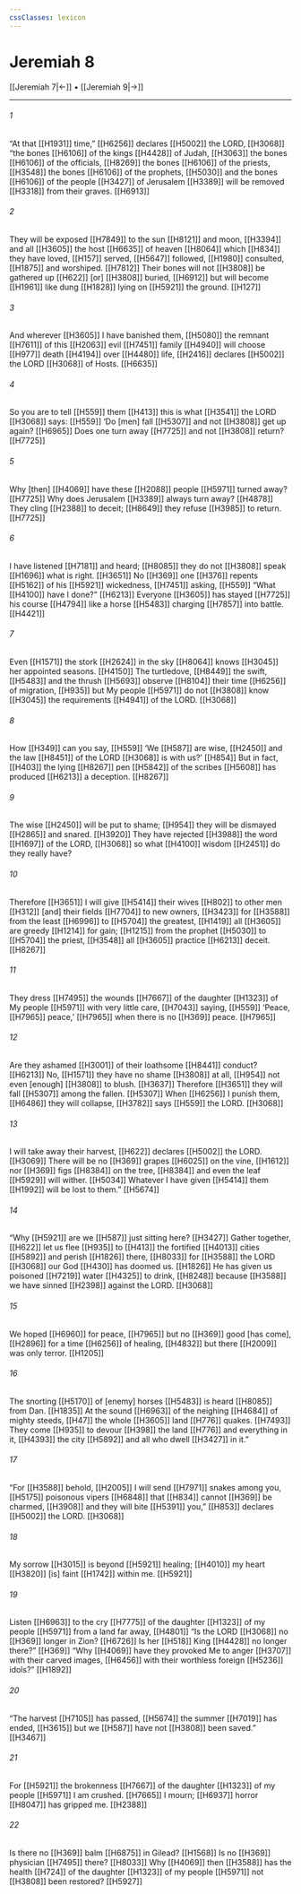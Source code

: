 ```yaml
---
cssClasses: lexicon
---
```


# Jeremiah 8

[[Jeremiah 7|←]] • [[Jeremiah 9|→]]

---

###### 1
“At that [[H1931]] time,” [[H6256]] declares [[H5002]] the LORD, [[H3068]] “the bones [[H6106]] of the kings [[H4428]] of Judah, [[H3063]] the bones [[H6106]] of the officials, [[H8269]] the bones [[H6106]] of the priests, [[H3548]] the bones [[H6106]] of the prophets, [[H5030]] and the bones [[H6106]] of the people [[H3427]] of Jerusalem [[H3389]] will be removed [[H3318]] from their graves. [[H6913]]

###### 2
They will be exposed [[H7849]] to the sun [[H8121]] and moon, [[H3394]] and all [[H3605]] the host [[H6635]] of heaven [[H8064]] which [[H834]] they have loved, [[H157]] served, [[H5647]] followed, [[H1980]] consulted, [[H1875]] and worshiped. [[H7812]] Their bones will not [[H3808]] be gathered up [[H622]] [or] [[H3808]] buried, [[H6912]] but will become [[H1961]] like dung [[H1828]] lying on [[H5921]] the ground. [[H127]]

###### 3
And wherever [[H3605]] I have banished them, [[H5080]] the remnant [[H7611]] of this [[H2063]] evil [[H7451]] family [[H4940]] will choose [[H977]] death [[H4194]] over [[H4480]] life, [[H2416]] declares [[H5002]] the LORD [[H3068]] of Hosts. [[H6635]]

###### 4
So you are to tell [[H559]] them [[H413]] this is what [[H3541]] the LORD [[H3068]] says: [[H559]] ‘Do [men] fall [[H5307]] and not [[H3808]] get up again? [[H6965]] Does one turn away [[H7725]] and not [[H3808]] return? [[H7725]]

###### 5
Why [then] [[H4069]] have these [[H2088]] people [[H5971]] turned away? [[H7725]] Why does Jerusalem [[H3389]] always turn away? [[H4878]] They cling [[H2388]] to deceit; [[H8649]] they refuse [[H3985]] to return. [[H7725]]

###### 6
I have listened [[H7181]] and heard; [[H8085]] they do not [[H3808]] speak [[H1696]] what is right. [[H3651]] No [[H369]] one [[H376]] repents [[H5162]] of his [[H5921]] wickedness, [[H7451]] asking, [[H559]] “What [[H4100]] have I done?” [[H6213]] Everyone [[H3605]] has stayed [[H7725]] his course [[H4794]] like a horse [[H5483]] charging [[H7857]] into battle. [[H4421]]

###### 7
Even [[H1571]] the stork [[H2624]] in the sky [[H8064]] knows [[H3045]] her appointed seasons. [[H4150]] The turtledove, [[H8449]] the swift, [[H5483]] and the thrush [[H5693]] observe [[H8104]] their time [[H6256]] of migration, [[H935]] but My people [[H5971]] do not [[H3808]] know [[H3045]] the requirements [[H4941]] of the LORD. [[H3068]]

###### 8
How [[H349]] can you say, [[H559]] ‘We [[H587]] are wise, [[H2450]] and the law [[H8451]] of the LORD [[H3068]] is with us?’ [[H854]] But in fact, [[H403]] the lying [[H8267]] pen [[H5842]] of the scribes [[H5608]] has produced [[H6213]] a deception. [[H8267]]

###### 9
The wise [[H2450]] will be put to shame; [[H954]] they will be dismayed [[H2865]] and snared. [[H3920]] They have rejected [[H3988]] the word [[H1697]] of the LORD, [[H3068]] so what [[H4100]] wisdom [[H2451]] do they really have? 

###### 10
Therefore [[H3651]] I will give [[H5414]] their wives [[H802]] to other men [[H312]] [and] their fields [[H7704]] to new owners, [[H3423]] for [[H3588]] from the least [[H6996]] to [[H5704]] the greatest, [[H1419]] all [[H3605]] are greedy [[H1214]] for gain; [[H1215]] from the prophet [[H5030]] to [[H5704]] the priest, [[H3548]] all [[H3605]] practice [[H6213]] deceit. [[H8267]]

###### 11
They dress [[H7495]] the wounds [[H7667]] of the daughter [[H1323]] of My people [[H5971]] with very little care, [[H7043]] saying, [[H559]] ‘Peace, [[H7965]] peace,’ [[H7965]] when there is no [[H369]] peace. [[H7965]]

###### 12
Are they ashamed [[H3001]] of their loathsome [[H8441]] conduct? [[H6213]] No, [[H1571]] they have no shame [[H3808]] at all, [[H954]] not even [enough] [[H3808]] to blush. [[H3637]] Therefore [[H3651]] they will fall [[H5307]] among the fallen. [[H5307]] When [[H6256]] I punish them, [[H6486]] they will collapse, [[H3782]] says [[H559]] the LORD. [[H3068]]

###### 13
I will take away their harvest, [[H622]] declares [[H5002]] the LORD. [[H3069]] There will be no [[H369]] grapes [[H6025]] on the vine, [[H1612]] nor [[H369]] figs [[H8384]] on the tree, [[H8384]] and even the leaf [[H5929]] will wither. [[H5034]] Whatever I have given [[H5414]] them [[H1992]] will be lost to them.” [[H5674]]

###### 14
“Why [[H5921]] are we [[H587]] just sitting here? [[H3427]] Gather together, [[H622]] let us flee [[H935]] to [[H413]] the fortified [[H4013]] cities [[H5892]] and perish [[H1826]] there, [[H8033]] for [[H3588]] the LORD [[H3068]] our God [[H430]] has doomed us. [[H1826]] He has given us poisoned [[H7219]] water [[H4325]] to drink, [[H8248]] because [[H3588]] we have sinned [[H2398]] against the LORD. [[H3068]]

###### 15
We hoped [[H6960]] for peace, [[H7965]] but no [[H369]] good [has come], [[H2896]] for a time [[H6256]] of healing, [[H4832]] but there [[H2009]] was only terror. [[H1205]]

###### 16
The snorting [[H5170]] of [enemy] horses [[H5483]] is heard [[H8085]] from Dan. [[H1835]] At the sound [[H6963]] of the neighing [[H4684]] of mighty steeds, [[H47]] the whole [[H3605]] land [[H776]] quakes. [[H7493]] They come [[H935]] to devour [[H398]] the land [[H776]] and everything in it, [[H4393]] the city [[H5892]] and all who dwell [[H3427]] in it.” 

###### 17
“For [[H3588]] behold, [[H2005]] I will send [[H7971]] snakes among you, [[H5175]] poisonous vipers [[H6848]] that [[H834]] cannot [[H369]] be charmed, [[H3908]] and they will bite [[H5391]] you,” [[H853]] declares [[H5002]] the LORD. [[H3068]]

###### 18
My sorrow [[H3015]] is beyond [[H5921]] healing; [[H4010]] my heart [[H3820]] [is] faint [[H1742]] within me. [[H5921]]

###### 19
Listen [[H6963]] to the cry [[H7775]] of the daughter [[H1323]] of my people [[H5971]] from a land far away, [[H4801]] “Is the LORD [[H3068]] no [[H369]] longer in Zion? [[H6726]] Is her [[H518]] King [[H4428]] no longer there?” [[H369]] “Why [[H4069]] have they provoked Me to anger [[H3707]] with their carved images, [[H6456]] with their worthless foreign [[H5236]] idols?” [[H1892]]

###### 20
“The harvest [[H7105]] has passed, [[H5674]] the summer [[H7019]] has ended, [[H3615]] but we [[H587]] have not [[H3808]] been saved.” [[H3467]]

###### 21
For [[H5921]] the brokenness [[H7667]] of the daughter [[H1323]] of my people [[H5971]] I am crushed. [[H7665]] I mourn; [[H6937]] horror [[H8047]] has gripped me. [[H2388]]

###### 22
Is there no [[H369]] balm [[H6875]] in Gilead? [[H1568]] Is no [[H369]] physician [[H7495]] there? [[H8033]] Why [[H4069]] then [[H3588]] has the health [[H724]] of the daughter [[H1323]] of my people [[H5971]] not [[H3808]] been restored? [[H5927]]

